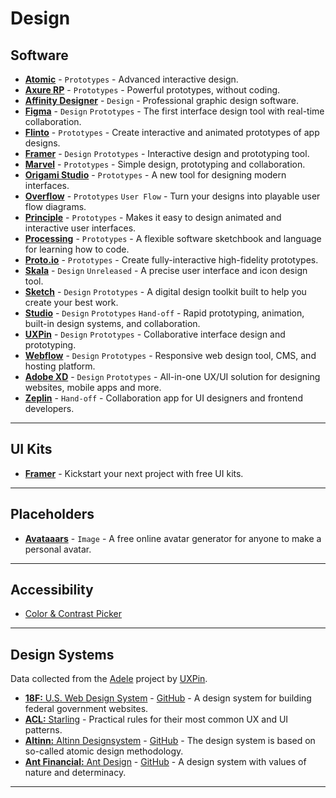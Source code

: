 # Design

## Software



- [**Atomic**](https://atomic.io/) - `Prototypes` - Advanced interactive design.
- [**Axure RP**](https://www.axure.com/) - `Prototypes` - Powerful prototypes, without coding.
- [**Affinity Designer**](https://affinity.serif.com/en-gb/) - `Design` - Professional graphic design software.
- [**Figma**](https://www.figma.com/) - `Design` `Prototypes` - The first interface design tool with real-time collaboration.
- [**Flinto**](https://www.flinto.com/) - `Prototypes` - Create interactive and animated prototypes of app designs.
- [**Framer**](https://framer.com/) - `Design` `Prototypes` - Interactive design and prototyping tool.
- [**Marvel**]() - `Prototypes` - Simple design, prototyping and collaboration.
- [**Origami Studio**](https://origami.design/) - `Prototypes` - A new tool for designing modern interfaces.
- [**Overflow**](https://overflow.io/) - `Prototypes` `User Flow` - Turn your designs into playable user flow diagrams.
- [**Principle**](http://principleformac.com/) - `Prototypes` - Makes it easy to design animated and interactive user interfaces.
- [**Processing**](https://processing.org/) - `Prototypes` - A flexible software sketchbook and language for learning how to code.
- [**Proto.io**](https://proto.io/) - `Prototypes` - Create fully-interactive high-fidelity prototypes.
- [**Skala**](https://bjango.com/mac/skala/) - `Design` `Unreleased` - A precise user interface and icon design tool.
- [**Sketch**](https://www.sketchapp.com/) - `Design` `Prototypes` - A digital design toolkit built to help you create your best work.
- [**Studio**](https://www.invisionapp.com/studio) - `Design` `Prototypes` `Hand-off` - Rapid prototyping, animation, built-in design systems, and collaboration.
- [**UXPin**](https://www.uxpin.com/prototyping) - `Design` `Prototypes` - Collaborative interface design and prototyping.
- [**Webflow**](https://webflow.com/) - `Design` `Prototypes` - Responsive web design tool, CMS, and hosting platform.
- [**Adobe XD**](https://www.adobe.com/uk/products/xd.html) - `Design` `Prototypes` - All-in-one UX/UI solution for designing websites, mobile apps and more.
- [**Zeplin**](https://zeplin.io/) - `Hand-off` - Collaboration app for UI designers and frontend developers.

---

## UI Kits

- [**Framer**](https://framer.com/getstarted/resources/) - Kickstart your next project with free UI kits.

---

## Placeholders

- [**Avataaars**](https://getavataaars.com/) - `Image` - A free online avatar generator for anyone to make a personal avatar.

---

## Accessibility

- [Color & Contrast Picker](http://kevingutowski.github.io/color.html)

---

## Design Systems

Data collected from the [Adele](https://adele.uxpin.com/) project by [UXPin](http://uxpin.com).

- [**18F:** U.S. Web Design System](https://designsystem.digital.gov/) - [GitHub](https://github.com/uswds/uswds) - A design system for building federal government websites.
- [**ACL:** Starling](http://design.acl.com/page/Home) - Practical rules for their most common UX and UI patterns.
- [**Altinn:** Altinn Designsystem](http://altinn.no/designsystem) - [GitHub](https://github.com/Altinn/DesignSystem) - The design system is based on so-called atomic design methodology.
- [**Ant Financial:** Ant Design](https://ant.design/) - [GitHub](https://github.com/ant-design/ant-design) - A design system with values of nature and determinacy.

---

